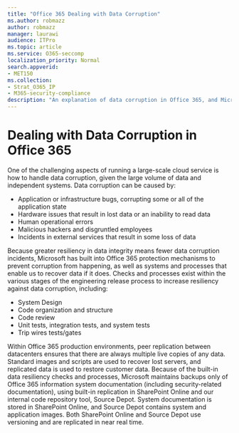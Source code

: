 ```yaml
---
title: "Office 365 Dealing with Data Corruption"
ms.author: robmazz
author: robmazz
manager: laurawi
audience: ITPro
ms.topic: article
ms.service: O365-seccomp
localization_priority: Normal
search.appverid:
- MET150
ms.collection:
- Strat_O365_IP
- M365-security-compliance
description: "An explanation of data corruption in Office 365, and Microsoft's efforts of prevention and recovery."
---
```


# Dealing with Data Corruption in Office 365

One of the challenging aspects of running a large-scale cloud service is how to handle data corruption, given the large volume of data and independent systems. Data corruption can be caused by:

- Application or infrastructure bugs, corrupting some or all of the application state
- Hardware issues that result in lost data or an inability to read data
- Human operational errors
- Malicious hackers and disgruntled employees
- Incidents in external services that result in some loss of data

Because greater resiliency in data integrity means fewer data corruption incidents, Microsoft has built into Office 365 protection mechanisms to prevent corruption from happening, as well as systems and processes that enable us to recover data if it does. Checks and processes exist within the various stages of the engineering release process to increase resiliency against data corruption, including:

- System Design
- Code organization and structure
- Code review
- Unit tests, integration tests, and system tests
- Trip wires tests/gates

Within Office 365 production environments, peer replication between datacenters ensures that there are always multiple live copies of any data. Standard images and scripts are used to recover lost servers, and replicated data is used to restore customer data. Because of the built-in data resiliency checks and processes, Microsoft maintains backups only of Office 365 information system documentation (including security-related documentation), using built-in replication in SharePoint Online and our internal code repository tool, Source Depot. System documentation is stored in SharePoint Online, and Source Depot contains system and application images. Both SharePoint Online and Source Depot use versioning and are replicated in near real time.
